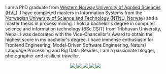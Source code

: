 I am a PhD graduate from [Western Norway University of Applied Sciences (HVL)](https://www.hvl.no/). I have completed masters in Information Systems from the [Norwegian University of Science and Technology (NTNU, Norway)](https://www.ntnu.no/) and a master thesis in process mining. I hold a bachelor's degree in computer science and information technology (BSc.CSIT) from Tribhuvan University, Nepal. I was decorated with the Vice-Chancellor's Award to obtain the highest score in my bachelor's degree. I have immense enthusiasm for Frontend Engineering, Model-Driven Software Engineering, Natural Language Processing and Big Data. Besides, I am a passionate blogger, photographer and resilient traveller.

<p align="center">
    <a href="https://skmukhiya.com.np/">
        <img src="https://img.shields.io/badge/%20-skmukhiya.com.np-black?color=14171A&labelColor=1dbaba&logo=link" />
    </a>
    <a href="https://www.linkedin.com/in/suresh-kumar-mukhiya-phd-65182a35/">
        <img src="https://img.shields.io/badge/%20-SureshKumarMukhiya-black?color=14171A&labelColor=0e76a8&logo=linkedin&logoColor=ffffff" />
    </a>
    <a href="https://twitter.com/dr_code_skm">
        <img src="https://img.shields.io/badge/%20-@dr_code_skm-black?color=14171A&labelColor=00acee&logo=twitter&logoColor=ffffff">
    </a>
    <a href="mailto:itsmeskm99@gmail.com">
        <img src="https://img.shields.io/badge/%20-itsmeskm99@gmail.com-black?color=14171A&labelColor=D44638&logo=gmail&logoColor=ffffff" />
    </a>
  <a href="https://facebook.com/jagapati">
        <img src="https://img.shields.io/badge/%20-@jagapati-black?color=14171A&labelColor=00acee&logo=facebook&logoColor=ffffff">
    </a>
</p>


